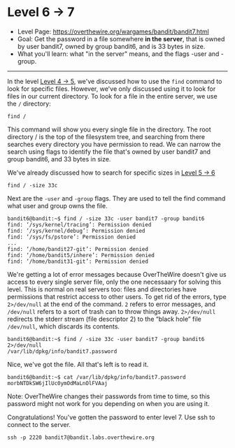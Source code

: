 # Level 6 -> 7

- Level Page: https://overthewire.org/wargames/bandit/bandit7.html
- Goal: Get the password in a file somewhere **in the server**, that is owned by user bandit7, owned by group bandit6, and is 33 bytes in size.
- What you'll learn: what "in the server" means, and the flags -user and -group.
---
In the level [Level 4 -> 5](/walkthrough/level05.md), we've discussed how to use the `find` command to look for specific files. However, we've only discussed using it to look for files in our current directory. To look for a file in the entire server, we use the `/` directory:

```
find /
```

This command will show you every single file in the directory. The root directory / is the top of the filesystem tree, and searching from there searches every directory you have permission to read. We can narrow the search using flags to identify the file that's owned by user bandit7 and group bandit6, and 33 bytes in size.

We've already discussed how to search for specific sizes in [Level 5 -> 6](/walkthrough/level06.md)

```
find / -size 33c
```

Next are the `-user` and `-group` flags. They are used to tell the find command what user and group owns the file.

```
bandit6@bandit:~$ find / -size 33c -user bandit7 -group bandit6
find: ‘/sys/kernel/tracing’: Permission denied
find: ‘/sys/kernel/debug’: Permission denied
find: ‘/sys/fs/pstore’: Permission denied
...
find: ‘/home/bandit27-git’: Permission denied
find: ‘/home/bandit5/inhere’: Permission denied
find: ‘/home/bandit31-git’: Permission denied
```

We're getting a lot of error messages because OverTheWire doesn't give us access to every single server file, only the one necessaary for solving this level. This is normal on real servers too: files and directories have permissions that restrict access to other users. To get rid of the errors, type `2>/dev/null` at the end of the command. `2` refers to error messages, and `/dev/null` refers to a sort of trash can to throw things away. `2>/dev/null` redirects the stderr stream (file descriptor 2) to the “black hole” file `/dev/null`, which discards its contents.

```
bandit6@bandit:~$ find / -size 33c -user bandit7 -group bandit6 2>/dev/null
/var/lib/dpkg/info/bandit7.password
```

Nice, we've got the file. All that's left is to read it.

```
bandit6@bandit:~$ cat /var/lib/dpkg/info/bandit7.password
morbNTDkSW6jIlUc0ymOdMaLnOlFVAaj
```
Note: OverTheWire changes their passwords from time to time, so this password might not work for you depending on when you are using it.

Congratulations! You've gotten the password to enter level 7. Use ssh to connect to the server.

```
ssh -p 2220 bandit7@bandit.labs.overthewire.org
```

